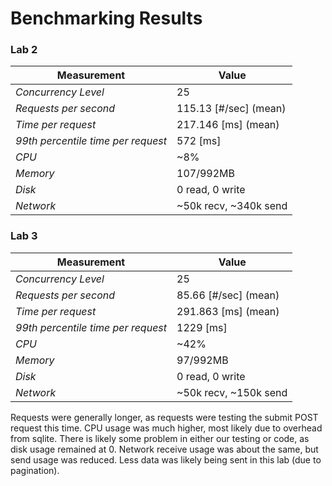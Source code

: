 # Benchmarking Results

### Lab 2
Measurement                         | Value 
---                                 | --- 
*Concurrency Level*                 |  25
*Requests per second*               |  115.13 [#/sec] (mean)  
*Time per request*                  |  217.146 [ms] (mean)
*99th percentile time per request*  |  572 [ms]
*CPU*                               |  ~8%
*Memory*                            |  107/992MB
*Disk*                              |  0 read, 0 write
*Network*                           |  ~50k recv, ~340k send

### Lab 3
Measurement                         | Value 
---                                 | --- 
*Concurrency Level*                 |  25
*Requests per second*               |  85.66 [#/sec] (mean)  
*Time per request*                  |  291.863 [ms] (mean)
*99th percentile time per request*  |  1229 [ms]
*CPU*                               |  ~42%
*Memory*                            |  97/992MB
*Disk*                              |  0 read, 0 write
*Network*                           |  ~50k recv, ~150k send

Requests were generally longer, as requests were testing the submit POST request this time. CPU usage was much higher, 
most likely due to overhead from sqlite. There is likely some problem in either our testing or code, as disk usage
remained at 0. Network receive usage was about the same, but send usage was reduced. Less data was likely being sent
in this lab (due to pagination).


